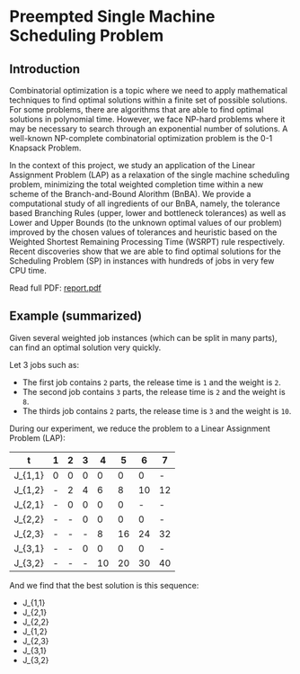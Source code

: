 # Preempted Single Machine Scheduling Problem

## Introduction

Combinatorial optimization is a topic where we need to apply mathematical techniques to find optimal solutions within a finite set of possible solutions. For some problems, there are algorithms that are able to find optimal solutions in polynomial time. However, we face NP-hard problems where it may be necessary to search through an exponential number of solutions. A well-known NP-complete combinatorial optimization problem is the 0-1 Knapsack Problem.

In the context of this project, we study an application of the Linear Assignment Problem (LAP) as a relaxation of the single machine scheduling problem, minimizing the total weighted completion time within a new scheme of the Branch-and-Bound Alorithm (BnBA). We provide a computational study of all ingredients of our BnBA, namely, the tolerance based Branching Rules (upper, lower and bottleneck tolerances) as well as Lower and Upper Bounds (to the unknown optimal values of our problem) improved by the chosen values of tolerances and heuristic based on the Weighted Shortest Remaining Processing Time (WSRPT) rule respectively. Recent discoveries show that we are able to find optimal solutions for the Scheduling Problem (SP) in instances with hundreds of jobs in very few CPU time.

Read full PDF: [report.pdf](report.pdf)

## Example (summarized)

Given several weighted job instances (which can be split in many parts), can find an optimal solution very quickly.

Let 3 jobs such as:
- The first job contains `2` parts, the release time is `1` and the weight is `2`.
- The second job contains `3` parts, the release time is `2` and the weight is `8`.
- The thirds job contains `2` parts, the release time is `3` and the weight is `10`.

During our experiment, we reduce the problem to a Linear Assignment Problem (LAP):

| t       | 1 | 2 | 3 | 4  | 5  | 6  | 7  |
|---------|---|---|---|----|----|----|----|
| J_{1,1} | 0 | 0 | 0 | 0  | 0  | 0  | -  |
| J_{1,2} | - | 2 | 4 | 6  | 8  | 10 | 12 |
| J_{2,1} | - | 0 | 0 | 0  | 0  | -  | -  |
| J_{2,2} | - | - | 0 | 0  | 0  | 0  | -  |
| J_{2,3} | - | - | - | 8  | 16 | 24 | 32 |
| J_{3,1} | - | - | 0 | 0  | 0  | 0  | -  |
| J_{3,2} | - | - | - | 10 | 20 | 30 | 40 |

And we find that the best solution is this sequence:
- J_{1,1}
- J_{2,1}
- J_{2,2}
- J_{1,2}
- J_{2,3}
- J_{3,1}
- J_{3,2}
